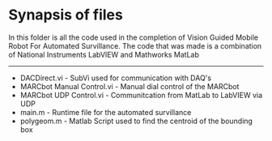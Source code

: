 # Synapsis of files
In this folder is all the code used in the completion of Vision Guided Mobile Robot For Automated Survillance.
The code that was made is a combination of National Instruments LabVIEW and Mathworks MatLab
************
* DACDirect.vi - SubVi used for communication with DAQ's
* MARCbot Manual Control.vi - Manual dial control of the MARCbot
* MARCbot UDP Control.vi - Communitcation from MatLab to LabVIEW via UDP
* main.m - Runtime file for the automated survillance
* polygeom.m - Matlab Script used to find the centroid of the bounding box
